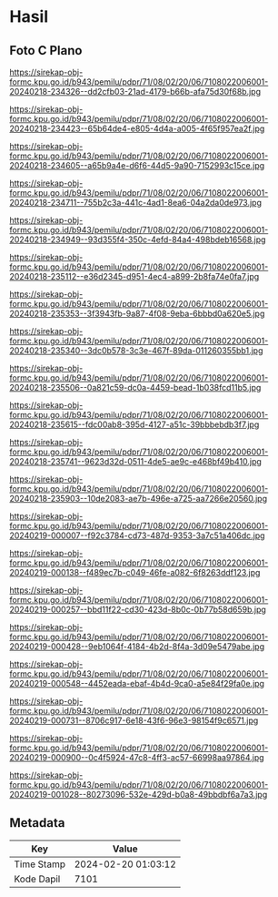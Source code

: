 # Hasil

## Foto C Plano

https://sirekap-obj-formc.kpu.go.id/b943/pemilu/pdpr/71/08/02/20/06/7108022006001-20240218-234326--dd2cfb03-21ad-4179-b66b-afa75d30f68b.jpg

https://sirekap-obj-formc.kpu.go.id/b943/pemilu/pdpr/71/08/02/20/06/7108022006001-20240218-234423--65b64de4-e805-4d4a-a005-4f65f957ea2f.jpg

https://sirekap-obj-formc.kpu.go.id/b943/pemilu/pdpr/71/08/02/20/06/7108022006001-20240218-234605--a65b9a4e-d6f6-44d5-9a90-7152993c15ce.jpg

https://sirekap-obj-formc.kpu.go.id/b943/pemilu/pdpr/71/08/02/20/06/7108022006001-20240218-234711--755b2c3a-441c-4ad1-8ea6-04a2da0de973.jpg

https://sirekap-obj-formc.kpu.go.id/b943/pemilu/pdpr/71/08/02/20/06/7108022006001-20240218-234949--93d355f4-350c-4efd-84a4-498bdeb16568.jpg

https://sirekap-obj-formc.kpu.go.id/b943/pemilu/pdpr/71/08/02/20/06/7108022006001-20240218-235112--e36d2345-d951-4ec4-a899-2b8fa74e0fa7.jpg

https://sirekap-obj-formc.kpu.go.id/b943/pemilu/pdpr/71/08/02/20/06/7108022006001-20240218-235353--3f3943fb-9a87-4f08-9eba-6bbbd0a620e5.jpg

https://sirekap-obj-formc.kpu.go.id/b943/pemilu/pdpr/71/08/02/20/06/7108022006001-20240218-235340--3dc0b578-3c3e-467f-89da-011260355bb1.jpg

https://sirekap-obj-formc.kpu.go.id/b943/pemilu/pdpr/71/08/02/20/06/7108022006001-20240218-235506--0a821c59-dc0a-4459-bead-1b038fcd11b5.jpg

https://sirekap-obj-formc.kpu.go.id/b943/pemilu/pdpr/71/08/02/20/06/7108022006001-20240218-235615--fdc00ab8-395d-4127-a51c-39bbbebdb3f7.jpg

https://sirekap-obj-formc.kpu.go.id/b943/pemilu/pdpr/71/08/02/20/06/7108022006001-20240218-235741--9623d32d-0511-4de5-ae9c-e468bf49b410.jpg

https://sirekap-obj-formc.kpu.go.id/b943/pemilu/pdpr/71/08/02/20/06/7108022006001-20240218-235903--10de2083-ae7b-496e-a725-aa7266e20560.jpg

https://sirekap-obj-formc.kpu.go.id/b943/pemilu/pdpr/71/08/02/20/06/7108022006001-20240219-000007--f92c3784-cd73-487d-9353-3a7c51a406dc.jpg

https://sirekap-obj-formc.kpu.go.id/b943/pemilu/pdpr/71/08/02/20/06/7108022006001-20240219-000138--f489ec7b-c049-46fe-a082-6f8263ddf123.jpg

https://sirekap-obj-formc.kpu.go.id/b943/pemilu/pdpr/71/08/02/20/06/7108022006001-20240219-000257--bbd11f22-cd30-423d-8b0c-0b77b58d659b.jpg

https://sirekap-obj-formc.kpu.go.id/b943/pemilu/pdpr/71/08/02/20/06/7108022006001-20240219-000428--9eb1064f-4184-4b2d-8f4a-3d09e5479abe.jpg

https://sirekap-obj-formc.kpu.go.id/b943/pemilu/pdpr/71/08/02/20/06/7108022006001-20240219-000548--4452eada-ebaf-4b4d-9ca0-a5e84f29fa0e.jpg

https://sirekap-obj-formc.kpu.go.id/b943/pemilu/pdpr/71/08/02/20/06/7108022006001-20240219-000731--8706c917-6e18-43f6-96e3-98154f9c6571.jpg

https://sirekap-obj-formc.kpu.go.id/b943/pemilu/pdpr/71/08/02/20/06/7108022006001-20240219-000900--0c4f5924-47c8-4ff3-ac57-66998aa97864.jpg

https://sirekap-obj-formc.kpu.go.id/b943/pemilu/pdpr/71/08/02/20/06/7108022006001-20240219-001028--80273096-532e-429d-b0a8-49bbdbf6a7a3.jpg


## Metadata

| Key        | Value               |
| ---------- | ------------------- |
| Time Stamp | 2024-02-20 01:03:12 |
| Kode Dapil | 7101                |




